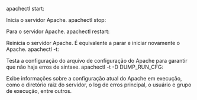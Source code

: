 apachectl start:

Inicia o servidor Apache.
apachectl stop:

Para o servidor Apache.
apachectl restart:

Reinicia o servidor Apache. É equivalente a parar e iniciar novamente o Apache.
apachectl -t:

Testa a configuração do arquivo de configuração do Apache para garantir que não haja erros de sintaxe.
apachectl -t -D DUMP_RUN_CFG:

Exibe informações sobre a configuração atual do Apache em execução, como o diretório raiz do servidor, o log de erros principal, o usuário e grupo de execução, entre outros.
